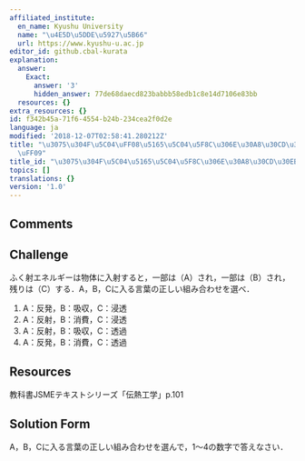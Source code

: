 ```yaml
---
affiliated_institute:
  en_name: Kyushu University
  name: "\u4E5D\u5DDE\u5927\u5B66"
  url: https://www.kyushu-u.ac.jp
editor_id: github.cbal-kurata
explanation:
  answer:
    Exact:
      answer: '3'
      hidden_answer: 77de68daecd823babbb58edb1c8e14d7106e83bb
  resources: {}
extra_resources: {}
id: f342b45a-71f6-4554-b24b-234cea2f0d2e
language: ja
modified: '2018-12-07T02:58:41.280212Z'
title: "\u3075\u304F\u5C04\uFF08\u5165\u5C04\u5F8C\u306E\u30A8\u30CD\u30EB\u30AE\u30FC\
  \uFF09"
title_id: "\u3075\u304F\u5C04\u5165\u5C04\u5F8C\u306E\u30A8\u30CD\u30EB\u30AE\u30FC"
topics: []
translations: {}
version: '1.0'
---
```


## Comments



## Challenge
ふく射エネルギーは物体に入射すると，一部は（A）され，一部は（B）され，残りは（C）する．A，B，Cに入る言葉の正しい組み合わせを選べ．
1. A：反発，B：吸収，C：浸透
2. A：反射，B：消費，C：浸透
3. A：反射，B：吸収，C：透過
4. A：反発，B：消費，C：透過


## Resources
教科書JSMEテキストシリーズ「伝熱工学」p.101


## Solution Form
A，B，Cに入る言葉の正しい組み合わせを選んで，1〜4の数字で答えなさい．



